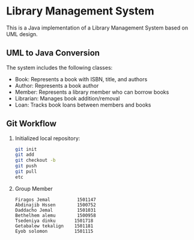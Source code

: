 # Library Management System

This is a Java implementation of a Library Management System based on UML design.

## UML to Java Conversion

The system includes the following classes:

- Book: Represents a book with ISBN, title, and authors
- Author: Represents a book author
- Member: Represents a library member who can borrow books
- Librarian: Manages book addition/removal
- Loan: Tracks book loans between members and books

## Git Workflow

1. Initialized local repository:
   ```bash
   git init
   git add
   git checkout -b
   git push
   git pull 
   etc
   ```
2. Group Member
   ````
   Firagos Jemal          1501147
   Abdinajib Hssen        1500752
   Daddacho Jemal         1501031
   Bethelhem alemu        1500958
   Tsedeniya dinku       1501718
   Getabalew tekalign    1501181
   Eyob solomon          1501115
   
   ````
